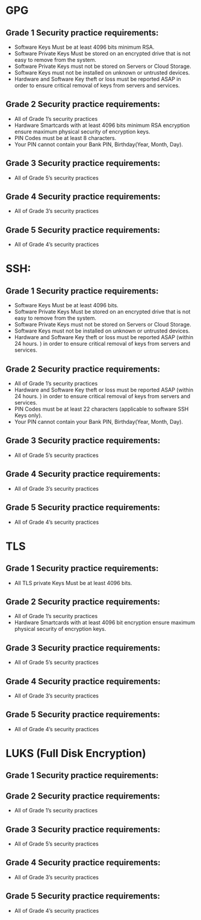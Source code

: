 

# GPG
## Grade 1 Security practice requirements: 
* Software Keys Must be at least 4096 bits minimum RSA. 
* Software Private Keys Must be stored on an encrypted drive that is not easy to remove from the system. 
* Software Private Keys must not be stored on Servers or Cloud Storage. 
* Software Keys must not be installed on unknown or untrusted devices. 
* Hardware and Software Key theft or loss must be reported ASAP in order to ensure critical removal of keys from servers and services. 

## Grade 2 Security practice requirements: 
* All of Grade 1’s security practices 
* Hardware Smartcards with at least 4096 bits minimum RSA encryption ensure maximum physical security of encryption keys.
* PIN Codes must be at least 8 characters.
* Your PIN cannot contain your Bank PIN, Birthday(Year, Month, Day).

## Grade 3 Security practice requirements: 
* All of Grade 5’s security practices 

## Grade 4 Security practice requirements: 
* All of Grade 3’s security practices 

## Grade 5 Security practice requirements: 
* All of Grade 4’s security practices 

# SSH: 
## Grade 1 Security practice requirements: 
* Software Keys Must be at least 4096 bits. 
* Software Private Keys Must be stored on an encrypted drive that is not easy to remove from the system. 
* Software Private Keys must not be stored on Servers or Cloud Storage. 
* Software Keys must not be installed on unknown or untrusted devices. 
* Hardware and Software Key theft or loss must be reported ASAP (within 24 hours. ) in order to ensure critical removal of keys from servers and services. 

## Grade 2 Security practice requirements: 
* All of Grade 1’s security practices 
* Hardware and Software Key theft or loss must be reported ASAP (within 24 hours. ) in order to ensure critical removal of keys from servers and services. 
* PIN Codes must be at least 22 characters (applicable to software SSH Keys only).
* Your PIN cannot contain your Bank PIN, Birthday(Year, Month, Day).

## Grade 3 Security practice requirements: 
* All of Grade 5’s security practices 

## Grade 4 Security practice requirements: 
* All of Grade 3’s security practices 

## Grade 5 Security practice requirements: 
* All of Grade 4’s security practices 

# TLS 
## Grade 1 Security practice requirements: 
* All TLS private Keys Must be at least 4096 bits. 

## Grade 2 Security practice requirements: 
* All of Grade 1’s security practices 
* Hardware Smartcards with at least 4096 bit encryption ensure maximum physical security of encryption keys.

## Grade 3 Security practice requirements: 
* All of Grade 5’s security practices 

## Grade 4 Security practice requirements: 
* All of Grade 3’s security practices 

## Grade 5 Security practice requirements: 
* All of Grade 4’s security practices 


# LUKS (Full Disk Encryption)
## Grade 1 Security practice requirements: 


## Grade 2 Security practice requirements: 
* All of Grade 1’s security practices 

## Grade 3 Security practice requirements: 
* All of Grade 5’s security practices 

## Grade 4 Security practice requirements: 
* All of Grade 3’s security practices 

## Grade 5 Security practice requirements: 
* All of Grade 4’s security practices 



